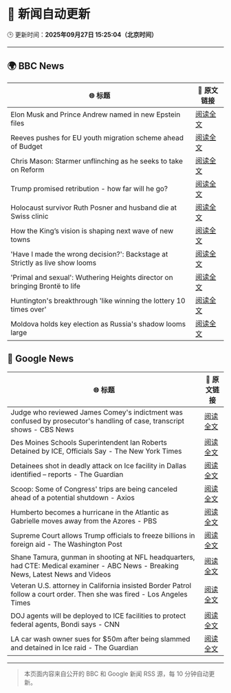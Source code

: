 # 🧠 新闻自动更新

🕒 更新时间：**2025年09月27日 15:25:04（北京时间）**

---

## 🌍 BBC News

| 🌐 标题 | 🔗 原文链接 |
|--------|-------------|
| Elon Musk and Prince Andrew named in new Epstein files | [阅读全文](https://www.bbc.com/news/articles/cwyl8j1we0lo?at_medium=RSS&at_campaign=rss) |
| Reeves pushes for EU youth migration scheme ahead of Budget | [阅读全文](https://www.bbc.com/news/articles/c179z10vy28o?at_medium=RSS&at_campaign=rss) |
| Chris Mason: Starmer unflinching as he seeks to take on Reform | [阅读全文](https://www.bbc.com/news/articles/cvg41lljnryo?at_medium=RSS&at_campaign=rss) |
| Trump promised retribution - how far will he go? | [阅读全文](https://www.bbc.com/news/articles/c0q74pxx871o?at_medium=RSS&at_campaign=rss) |
| Holocaust survivor Ruth Posner and husband die at Swiss clinic | [阅读全文](https://www.bbc.com/news/articles/cp8j256l79go?at_medium=RSS&at_campaign=rss) |
| How the King’s vision is shaping next wave of new towns | [阅读全文](https://www.bbc.com/news/articles/c179z9z1lxwo?at_medium=RSS&at_campaign=rss) |
| 'Have I made the wrong decision?': Backstage at Strictly as live show looms | [阅读全文](https://www.bbc.com/news/articles/c9dx0x68z46o?at_medium=RSS&at_campaign=rss) |
| 'Primal and sexual': Wuthering Heights director on bringing Brontë to life | [阅读全文](https://www.bbc.com/news/articles/cly0nnrr48ko?at_medium=RSS&at_campaign=rss) |
| Huntington's breakthrough 'like winning the lottery 10 times over' | [阅读全文](https://www.bbc.com/news/articles/c3vzek4dkyyo?at_medium=RSS&at_campaign=rss) |
| Moldova holds key election as Russia's shadow looms large | [阅读全文](https://www.bbc.com/news/articles/c179z9d4vl1o?at_medium=RSS&at_campaign=rss) |

## 📰 Google News

| 🌐 标题 | 🔗 原文链接 |
|--------|-------------|
| Judge who reviewed James Comey's indictment was confused by prosecutor's handling of case, transcript shows - CBS News | [阅读全文](https://news.google.com/rss/articles/CBMif0FVX3lxTE9hNzdKN1dfbDFIX1dYSWJ5ZFMyMVZVYTJ0OUo0TF84NVVzNDRUY1VUQjQ5WDQxdFZmS3ZkTXEtYVBqRGhmWEVibHJ1Y3R5YUJFb1JEM1czdHpuVjVHSGRMejlNVVpqdDZIZ2NKRHllakNRS0VxSFNSZ2lMVWpOZmfSAYQBQVVfeXFMUDRETGQ1dHV3VFdwdHpaMktBZ3dsQWRqVndRX01COUtEenEzZ0ZLU1J0MXptOTZpSHVWYy1nemQ1RXRwV2NGZEwzb1M2V3ZWWFU5QVJGaVpHSjROTm9yUENxWld5bS14N2t4T1BRQlhWa19LaDdySm9aemN6SVZPNktSVHlx?oc=5) |
| Des Moines Schools Superintendent Ian Roberts Detained by ICE, Officials Say - The New York Times | [阅读全文](https://news.google.com/rss/articles/CBMigwFBVV95cUxNX1dvVWhBbUZiamFWajVZcUliV08yMm5VVGg3VEVaU1NvdkpiQXhxc0FncDBIWW92NlVIWXJlaWk5YVBiTllBSEQwc05ienZMc1c4dW5nMDNoci04NGMybUZRaWZXdXRnVGxQM3pTNVpEU3NubUtUSzd2aVFvSXg2eXFOWQ?oc=5) |
| Detainees shot in deadly attack on Ice facility in Dallas identified – reports - The Guardian | [阅读全文](https://news.google.com/rss/articles/CBMilAFBVV95cUxNdDNuQ0hnejRoM2NqcjlibXpMUHBKTlM5bWliNVpCSUdWamJVOWs1VnlkbnA4UnZHU3dqZlRTLWE0NFh5UzFJbjUxZGNkTVlIQVV1eGhOcTFLbjJLcE4zRjhnWmhSS2IwRHB5QzF2X2VrNmhrU2JVWTlrN0VFVVNpUHYwRTNJLS1JZWh1OWJSbmlqVGpP?oc=5) |
| Scoop: Some of Congress' trips are being canceled ahead of a potential shutdown - Axios | [阅读全文](https://news.google.com/rss/articles/CBMigwFBVV95cUxQdGJSY2txUGhBTldON2ZxbWkzel9KamVHbDZxUmc1aHh3WnJQQmlraThNci1SY0M1b24tSEZxaEt3cU5ON244al90RkpvTmJINWlDRWVOZ0wyRkpENUNOelJ2dU1hN212QzRoTmlEcGhCVGpqSTlUOUpmeHdhc0hTWUVMNA?oc=5) |
| Humberto becomes a hurricane in the Atlantic as Gabrielle moves away from the Azores - PBS | [阅读全文](https://news.google.com/rss/articles/CBMivAFBVV95cUxNUDMtWHVYWFREOU9uck1XdWhpSUVlQ3RLTV9JT2VmOVZvLWNBcy1iTHM4TDNSWDZSRmVyYjJLbnBtNURNUnlmaDhoLUhvR3EzZkpJVlV1Zl9YNlBPYWFVY0Q4LURmcFVKWmdDcjNCUzQwN2J0U3JmVXRBNmtjQUdSNXgzcUNYSnZ1d0xGeHB4WVpEV1F6MzhRWFhPd2JHVktKM3ZDekdDQ1BhV2hILTAway1fMmM5YmNfMkVzbA?oc=5) |
| Supreme Court allows Trump officials to freeze billions in foreign aid - The Washington Post | [阅读全文](https://news.google.com/rss/articles/CBMioAFBVV95cUxNeTM4YWxnQXhlQi1Ga2dFS3ZnTzhqY2l5V3V5Ni1odjVBM0g2X2dxRTUwVVF5Rk5QdzlENF80R21tWU1uNjRqTHVjb1EybDQwQ3hDYjh4bERNS2ZWVmZzM21MZFhRN1U5cldJUE5OVXcyRk9HTGhSMnpHSExyX2dwN1dIR3JwdmZ6dy0ycWJiWkVYOTkyREFZOWpEeXFjTVgt?oc=5) |
| Shane Tamura, gunman in shooting at NFL headquarters, had CTE: Medical examiner - ABC News - Breaking News, Latest News and Videos | [阅读全文](https://news.google.com/rss/articles/CBMipAFBVV95cUxQc2ZQb2o3b2pLSVM2Wjc0LURtN3o3b1RBWlBFNm5TZTNjYW0zTnRKNDZ0OVBBTzJpRFZ5SzU1ZG5aR0Y5bHRFTVdQbk9NcGhGYmVza3N4cFVmVndlTDN2bXhvbmNGYUpieU93YTNIUFd2RUxXaGI1eXZuTXE2VkVDbmxrZlRyaTdUMkY1TEtHVW83S3NqZWhwZmpmNFR4NFZ1RENfONIBqgFBVV95cUxNb09uRmhucDd5ZHJDZFkwOXlpdVMtTkM3VnRrYnpLaEE0VldxX2xFbzRzb0RNQ1Vtb2JnNXVLUV9TTmkwRUxrN1BfWEs4dzkwcHJxRHNNQUhxWG9oR3JYN3JYbFRwUG9kSHdXWXZvWHZqLUVzSm85N1JOaG16MHpQWVpCMUJsbWdrRGJWZFJqWWRYa2FjbkRwWHk1MkVsMkgxaFY0d3ZsVnpVQQ?oc=5) |
| Veteran U.S. attorney in California insisted Border Patrol follow a court order. Then she was fired - Los Angeles Times | [阅读全文](https://news.google.com/rss/articles/CBMivAFBVV95cUxPOGNnSXVJamQ5TjJhNGVTWVZ2Yk0zdE5IYWE4VlI5cWVEazNURXR0Y1NUOG1RMllHNGVNbUpRSGt5UjNPNTdTNzhZS1lGRGtFazhzME9jbE5zcE5KRlc0bG1RczRXalEwNTRGZElqckVpTmxoTHlScnA3SWdWeGlwOGNPMFdTYXg5T21MWThFVjJucEhLZUk2bTMxaUtJS20zVUp6Q3BGS0lSM3BaTkJGbk1UOG9vYjdGR0ktag?oc=5) |
| DOJ agents will be deployed to ICE facilities to protect federal agents, Bondi says - CNN | [阅读全文](https://news.google.com/rss/articles/CBMihgFBVV95cUxOZHJoQlJtX210QS0yZTFHamJSRUkxTjZ5WHBsWU5LUFhYU2M4NDlWaU9EYTFHeGxHQVlBVzROUXQ5eFU4Mm90UXU4UWIyeVBPOXZaN1BkdmFRQ3Q1aElQNC1xVGtzZURiamZLY0lmMjFZOFFCeW4zTDVhdTdjemJzQ1dzZWQyZw?oc=5) |
| LA car wash owner sues for $50m after being slammed and detained in Ice raid - The Guardian | [阅读全文](https://news.google.com/rss/articles/CBMilgFBVV95cUxOd1JRbnV6NE9SUmFvaXk1eElSOGxscGkyWTZGV2ZKb2NJcFQxR0FIUTB1RU1NMmNKMENrTnpDeVF1ZDhuZ1RvSDlDc29XaVY4ZXlNd2lKTE9kVmVBN21ZQ1gwR3p0WWh5Vl9XWHpCQjVoNWg0NFI2X1RIcGhOWlAwQUxIQkQ4YTRxaEVZTGEwQ3JtRWdHdmc?oc=5) |

---
> 本页面内容来自公开的 BBC 和 Google 新闻 RSS 源，每 10 分钟自动更新。
